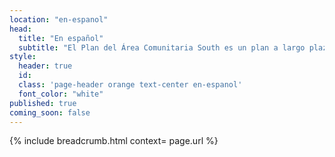 ```yaml
---
location: "en-espanol"
head:
  title: "En español"
  subtitle: "El Plan del Área Comunitaria South es un plan a largo plazo para el futuro. ¡Gracias por tomarse el tiempo de leer sobre cómo se desarrollará el plan y cómo puede participar!"
style:
  header: true
  id:
  class: 'page-header orange text-center en-espanol'
  font_color: "white"
published: true
coming_soon: false
---
```

{% include breadcrumb.html context= page.url %}
